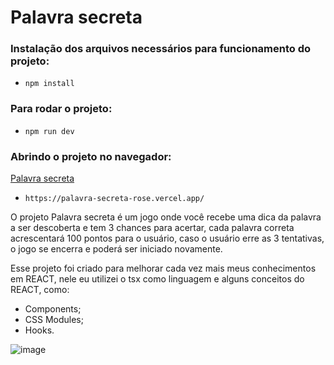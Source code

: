 # Palavra secreta 

### Instalação dos arquivos necessários para funcionamento do projeto:
- `npm install`

### Para rodar o projeto:
- `npm run dev`

### Abrindo o projeto no navegador:
[Palavra secreta](https://palavra-secreta-rose.vercel.app/)
- `https://palavra-secreta-rose.vercel.app/`

O projeto Palavra secreta é um jogo onde você recebe uma dica da palavra a ser descoberta e tem 3 chances para acertar, cada palavra correta acrescentará 100 pontos 
para o usuário, caso o usuário erre as 3 tentativas, o jogo se encerra e poderá ser iniciado novamente.

Esse projeto foi criado para melhorar cada vez mais meus conhecimentos em REACT, nele eu utilizei o tsx como linguagem e alguns conceitos do REACT, como:
- Components;
- CSS Modules;
- Hooks.

![image](https://user-images.githubusercontent.com/54185747/207321412-e77e6d2a-ac20-45d4-be87-daef0e9d882e.png)
